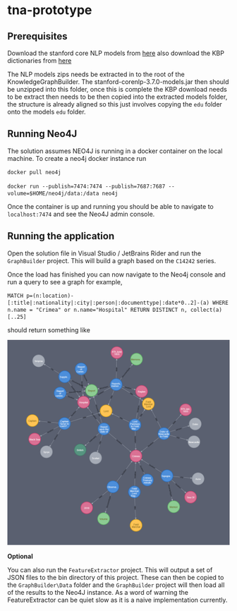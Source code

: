 # tna-prototype

## Prerequisites 

Download the stanford core NLP models from [here](http://nlp.stanford.edu/software/stanford-corenlp-full-2018-10-05.zip)
also download the KBP dictionaries from [here](http://nlp.stanford.edu/software/stanford-english-kbp-corenlp-2018-10-05-models.jar)

The NLP models zips needs be extracted in to the root of the KnowledgeGraphBuilder. The stanford-corenlp-3.7.0-models.jar then should be unzipped into this folder, once this is complete the KBP download needs to be extract then needs to be then copied into the extracted models folder, the structure is already aligned so this just involves copying the `edu` folder onto the models `edu` folder.

## Running Neo4J

The solution assumes NEO4J is running in a docker container on the local machine. To create a neo4j docker instance run 

    docker pull neo4j 
    
    docker run --publish=7474:7474 --publish=7687:7687 --volume=$HOME/neo4j/data:/data neo4j
    
Once the container is up and running you should be able to navigate to `localhost:7474` and see the Neo4J admin console. 

## Running the application

Open the solution file in Visual Studio / JetBrains Rider and run the `GraphBuilder` project. This will build a graph based on the `C14242` series. 

Once the load has finished you can now navigate to the Neo4j console and run a query to see a graph for example, 

    MATCH p=(n:location)-[:title|:nationality|:city|:person|:documenttype|:date*0..2]-(a) WHERE n.name = "Crimea" or n.name="Hospital" RETURN DISTINCT n, collect(a)[..25]
    
should return something like 

![Crimea Hospital Graph](examples/Crimean_Hospitals_Graph.png)
    
**Optional**

You can also run the `FeatureExtractor` project. This will output a set of JSON files to the bin directory of this project. These can then be copied to the `GraphBuilder\Data` folder and the `GraphBuilder` project will then load all of the results to the Neo4J instance. As a word of warning the FeatureExtractor can be quiet slow as it is a naive implementation currently. 
